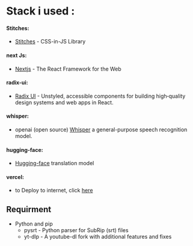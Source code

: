 # Stack i used :
  #### Stitches:
  - [Stitches](https://stitches.dev/) - CSS-in-JS Library
  #### next Js:
  - [Nextjs](https://nextjs.org/) - The React Framework for the Web
  #### radix-ui:
  - [Radix UI](https://www.radix-ui.com/) - Unstyled, accessible components for building high‑quality design systems and web apps in React.
  #### whisper:
  - openai (open source) [Whisper](https://github.com/openai/whisper) a general-purpose speech recognition model.
  #### hugging-face:
  - [Hugging-face](https://huggingface.co/) translation model
  #### vercel:
  - to Deploy to internet, click [here](https://yt-amber-ten.vercel.app/)
## Requirment
  - Python and pip
    - pysrt - Python parser for SubRip (srt) files
    - yt-dlp - A youtube-dl fork with additional features and fixes
